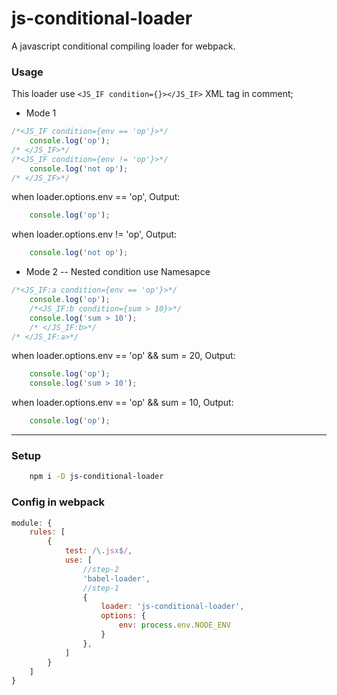 # js-conditional-loader

A javascript conditional compiling loader for webpack.    

### Usage
This loader use ````<JS_IF condition={}></JS_IF>```` XML tag in comment;

     
- Mode 1     
````js
/*<JS_IF condition={env == 'op'}>*/
	console.log('op');
/* </JS_IF>*/
/*<JS_IF condition={env != 'op'}>*/
	console.log('not op');
/* </JS_IF>*/
````
when loader.options.env == 'op', Output:
````js
	console.log('op');
````
when loader.options.env != 'op', Output:
````js
	console.log('not op');
````

- Mode 2 -- Nested condition use Namesapce


````js
/*<JS_IF:a condition={env == 'op'}>*/
	console.log('op');
	/*<JS_IF:b condition={sum > 10}>*/
	console.log('sum > 10');
	/* </JS_IF:b>*/
/* </JS_IF:a>*/

````

when loader.options.env == 'op' && sum = 20, Output:
````js
	console.log('op');
	console.log('sum > 10');
````
when loader.options.env == 'op' && sum = 10, Output:
````js
	console.log('op');
````

----

### Setup
````bash
    npm i -D js-conditional-loader
````

### Config in webpack
````js
module: {
    rules: [
        {
            test: /\.jsx$/,
            use: [
                //step-2
                'babel-loader',
                //step-1
                {
					loader: 'js-conditional-loader',
					options: {
						env: process.env.NODE_ENV
					}
                },
            ]
        }
    ]
}
````
